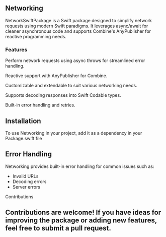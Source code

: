 ## Networking

NetworkSwiftPackage is a Swift package designed to simplify network requests using modern Swift paradigms. It leverages async/await for cleaner asynchronous code and supports Combine's AnyPublisher for reactive programming needs.

### Features

Perform network requests using async throws for streamlined error handling.

Reactive support with AnyPublisher for Combine.

Customizable and extendable to suit various networking needs.

Supports decoding responses into Swift Codable types.

Built-in error handling and retries.

## Installation

To use Networking in your project, add it as a dependency in your Package.swift file

## Error Handling

Networking provides built-in error handling for common issues such as:

* Invalid URLs
* Decoding errors
* Server errors

Contributions

## Contributions are welcome! If you have ideas for improving the package or adding new features, feel free to submit a pull request.
